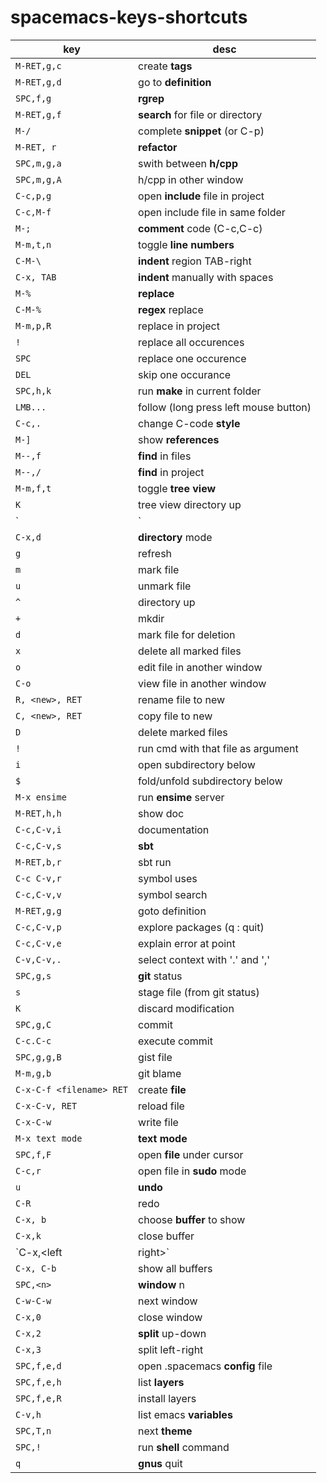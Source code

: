 # spacemacs-keys-shortcuts

key | desc
---|---
 `M-RET,g,c` | create **tags**
 `M-RET,g,d` | go to **definition** 
 `SPC,f,g`    | **rgrep**       
 `M-RET,g,f` | **search** for file or directory 
 `M-/`        | complete **snippet** (or C-p) 
 `M-RET, r` | **refactor** 
 `SPC,m,g,a` | swith between **h/cpp** 
 `SPC,m,g,A` | h/cpp in other window 
 `C-c,p,g` | open **include** file in project
 `C-c,M-f` | open include file in same folder 
 `M-;` | **comment** code (C-c,C-c) 
 `M-m,t,n` | toggle **line numbers** 
 `C-M-\` | **indent** region TAB-right 
 `C-x, TAB`  | **indent** manually with spaces 
 `M-%` | **replace** 
 `C-M-%` | **regex** replace 
 `M-m,p,R` | replace in project 
 `!` | replace all occurences
 `SPC` | replace one occurence
 `DEL` | skip one occurance
 `SPC,h,k` | run **make** in current folder 
 `LMB...` | follow (long press left mouse button)
 `C-c,.` | change C-code **style** 
 `M-]` | show **references** 
 `M--,f` | **find** in files 
 `M--,/` | **find** in project 
 `M-m,f,t` | toggle **tree view** 
 `K` | tree view directory up 
 `|` | tree view vertical split 
 `C-x,d` | **directory** mode 
 `g` | refresh 
 `m` | mark file 
 `u` | unmark file 
 `^` | directory up 
 `+` | mkdir |
 `d` | mark file for deletion 
 `x` | delete all marked files 
 `o` | edit file in another window 
 `C-o` | view file in another window 
 `R, <new>, RET` | rename file to new 
 `C, <new>, RET` | copy file to new 
 `D` | delete marked files 
 `!` | run cmd with that file as argument 
 `i` | open subdirectory below 
 `$` | fold/unfold subdirectory below 
 `M-x ensime` | run **ensime** server 
 `M-RET,h,h` | show doc 
 `C-c,C-v,i` | documentation 
 `C-c,C-v,s` | **sbt** 
 `M-RET,b,r` | sbt run 
 `C-c C-v,r` | symbol uses 
 `C-c,C-v,v` | symbol search 
 `M-RET,g,g` | goto definition 
 `C-c,C-v,p` | explore packages (q : quit) 
 `C-c,C-v,e` | explain error at point 
 `C-v,C-v,.` | select context with '.' and ',' 
 `SPC,g,s` | **git** status 
 `s` | stage file (from git status) 
 `K` | discard modification 
 `SPC,g,C` | commit 
 `C-c.C-c` | execute commit 
 `SPC,g,g,B` | gist file 
 `M-m,g,b` | git blame 
 `C-x-C-f <filename> RET` | create **file** 
 `C-x-C-v, RET` | reload file 
 `C-x-C-w` | write file 
 `M-x text mode` | **text mode** 
 `SPC,f,F` | open **file** under cursor 
 `C-c,r` | open file in **sudo** mode 
 `u` | **undo** 
 `C-R` | redo 
 `C-x, b` | choose **buffer** to show 
 `C-x,k` | close buffer 
 `C-x,<left|right>` | prev/next buffer 
 `C-x, C-b` | show all buffers 
 `SPC,<n>` | **window** n 
 `C-w-C-w` | next window 
 `C-x,0` | close window 
 `C-x,2` | **split** up-down 
 `C-x,3` | split left-right 
 `SPC,f,e,d` | open .spacemacs **config** file 
 `SPC,f,e,h` | list **layers** 
 `SPC,f,e,R` | install layers 
 `C-v,h` | list emacs **variables** 
 `SPC,T,n` | next **theme** 
 `SPC,!` | run **shell** command 
 `q ` | **gnus** quit 
